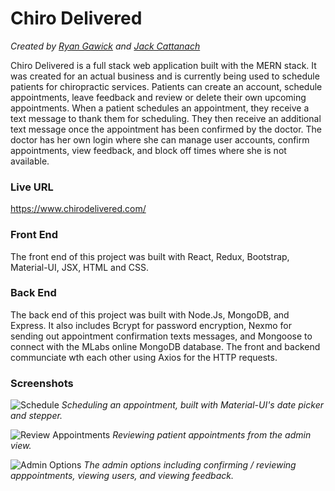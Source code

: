 # Chiro Delivered
*Created by [Ryan Gawick](https://github.com/rgawick) and [Jack Cattanach](https://github.com/jcattanach)*

Chiro Delivered is a full stack web application built with the MERN stack.  It was created for an actual business and is currently being used to schedule patients for chiropractic services. Patients can create an account, schedule appointments, leave feedback and review or delete their own upcoming appointments. When a patient schedules an appointment, they receive a text message to thank them for scheduling. They then receive an additional text message once the appointment has been confirmed by the doctor. The doctor has her own login where she can manage user accounts, confirm appointments, view feedback, and block off times where she is not available. 

### Live URL ###

https://www.chirodelivered.com/

### Front End ###

The front end of this project was built with React, Redux, Bootstrap, Material-UI, JSX, HTML and CSS.

### Back End ###

The back end of this project was built with Node.Js, MongoDB, and Express. It also includes Bcrypt for password encryption, Nexmo for sending out appointment confirmation texts messages, and Mongoose to connect with the MLabs online MongoDB database. The front and backend communciate wth each other using Axios for the HTTP requests.

### Screenshots ###

![Schedule](https://github.com/rgawick/chiro_delivered/blob/master/CD-Schedule.png)
*Scheduling an appointment, built with Material-UI's date picker and stepper.* 


![Review Appointments](https://github.com/rgawick/chiro_delivered/blob/master/CD-screenshot.png)
*Reviewing patient appointments from the admin view.*


![Admin Options](https://github.com/rgawick/chiro_delivered/blob/master/CD_Admin.gif)
*The admin options including confirming / reviewing apppointments, viewing users, and viewing feedback.*
